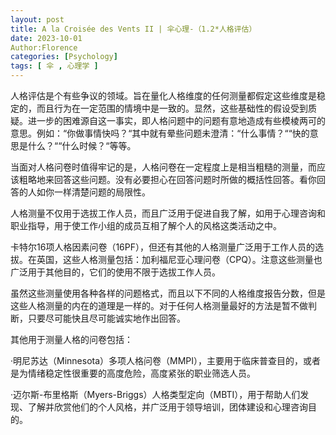 ```yaml
---
layout: post
title: A la Croisée des Vents II | 伞心理-（1.2*人格评估）
date: 2023-10-01
Author:Florence
categories: [Psychology]
tags: [ 伞 , 心理学 ]
---
```




人格评估是个有些争议的领域。旨在量化人格维度的任何测量都假定这些维度是稳定的，而且行为在一定范围的情境中是一致的。显然，这些基础性的假设受到质疑。进一步的困难源自这一事实，即人格问题中的问题有意地造成有些模棱两可的意思。例如：“你做事情快吗？“其中就有晕些问题未澄清：“什么事情？““快的意思是什么？““什么时候？“等等。

当面对人格问卷时值得牢记的是，人格问卷在一定程度上是相当粗糙的测量，而应该粗略地来回答这些问题。没有必要担心在回答问题时所做的概括性回答。看你回答的人如你一样清楚问题的局限性。

人格测量不仅用于选拔工作人员，而且广泛用于促进自我了解，如用于心理咨询和职业指导，用于使工作小组的成员互相了解个人的风格这类活动之中。

卡特尔16项人格因素问卷（16PF），但还有其他的人格测量广泛用于工作人员的选拔。在英国，这些人格测量包括：加利福尼亚心理问卷（CPQ）。注意这些测量也广泛用于其他目的，它们的使用不限于选拔工作人员。

虽然这些测量使用各种各样的问题格式，而且以下不同的人格维度报告分数，但是这些人格测量的内在的道理是一样的。对于任何人格测量最好的方法是暂不做判断，只要尽可能快且尽可能诚实地作出回答。

其他用于测量人格的问卷包括：

·明尼苏达（Minnesota）多项人格问卷（MMPI），主要用于临床普查目的，或者是为情绪稳定性很重要的高度危险，高度紧张的职业筛选人员。

·迈尔斯-布里格斯（Myers-Briggs）人格类型定向（MBTI），用于帮助人们发现、了解并欣赏他们的个人风格，并广泛用于领导培训，团体建设和心理咨询目的。